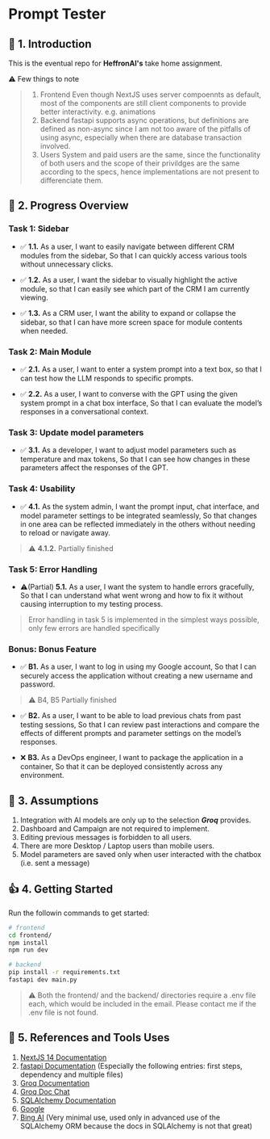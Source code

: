 # Prompt Tester

## :wave: 1. Introduction
This is the eventual repo for **HeffronAI's** take home assignment.

:warning: Few things to note
> 1. Frontend
> Even though NextJS uses server compoennts as default, most of the components are still client components to provide better interactivity. e.g. animations
> 2. Backend
> fastapi supports async operations, but definitions are defined as non-async since I am not too aware of the pitfalls of using async, especially when there are database transaction involved.
> 3. Users
> System and paid users are the same, since the functionality of both users and the scope of their privildges are the same according to the specs, hence implementations are not present to differenciate them.

## :notebook: 2. Progress Overview

### Task 1: Sidebar
* :white_check_mark: **1.1.** As a user, I want to easily navigate between different CRM modules from the sidebar, So that I can quickly access various tools without unnecessary clicks.

* :white_check_mark: **1.2.** As a user, I want the sidebar to visually highlight the active module, so that I can easily see which part of the CRM I am currently viewing.

* :white_check_mark: **1.3.** As a CRM user, I want the ability to expand or collapse the sidebar, so that I can have more screen space for module contents when needed.

### Task 2: Main Module
* :white_check_mark: **2.1.** As a user, I want to enter a system prompt into a text box, so that I can test how the LLM responds to specific prompts.

* :white_check_mark: **2.2.** As a user, I want to converse with the GPT using the given system prompt in a chat box interface, So that I can evaluate the model’s responses in a conversational context.

### Task 3: Update model parameters
* :white_check_mark: **3.1.** As a developer, I want to adjust model parameters such as temperature and max tokens, So that I can see how changes in these parameters affect the responses of the GPT.

### Task 4: Usability
* :white_check_mark: **4.1.** As the system admin, I want the prompt input, chat interface, and model parameter settings to be integrated seamlessly, So that changes in one area can be reflected immediately in the others without needing to reload or navigate away.

> :warning: **4.1.2.** Partially finished

### Task 5: Error Handling
* :warning:(Partial) **5.1.** As a user, I want the system to handle errors gracefully, So that I can understand what went wrong and how to fix it without causing interruption to my testing process.

> Error handling in task 5 is implemented in the simplest ways possible, only few errors are handled specifically

### Bonus: Bonus Feature
* :white_check_mark: **B1.** As a user, I want to log in using my Google account, So that I can securely access the application without creating a new username and password.

> :warning: B4, B5 Partially finished

* :white_check_mark: **B2.** As a user, I want to be able to load previous chats from past testing sessions, So that I can review past interactions and compare the effects of different prompts and parameter settings on the model’s responses.

* :x: **B3.** As a DevOps engineer, I want to package the application in a container, So that it can be deployed consistently across any environment.

## :thinking: 3. Assumptions
1. Integration with AI models are only up to the selection ***Groq*** provides.
2. Dashboard and Campaign are not required to implement.
3. Editing previous messages is forbidden to all users.
4. There are more Desktop / Laptop users than mobile users.
5. Model parameters are saved only when user interacted with the chatbox (i.e. sent a message)

## :thumbsup: 4. Getting Started
Run the followin commands to get started:
```sh
# frontend
cd frontend/
npm install
npm run dev

# backend
pip install -r requirements.txt
fastapi dev main.py
```

> :warning: Both the frontend/ and the backend/ directories require a .env file each, which would be included in the email. Please contact me if the .env file is not found.

## :hammer: 5. References and Tools Uses
1. [NextJS 14 Documentation](https://nextjs.org/docs)
2. [fastapi Documentation](https://fastapi.tiangolo.com/tutorial/first-steps/) (Especially the following entries: first steps, dependency and multiple files)
3. [Groq Documentation](https://console.groq.com/docs/quickstart)
4. [Groq Doc Chat](https://docs-chat.groqcloud.com/)
5. [SQLAlchemy Documentation](https://docs.sqlalchemy.org/en/20/index.html)
6. [Google](https://google.com)
7. [Bing AI](https://www.bing.com/chat) (Very minimal use, used only in advanced use of the SQLAlchemy ORM because the docs in SQLAlchemy is not that great)
